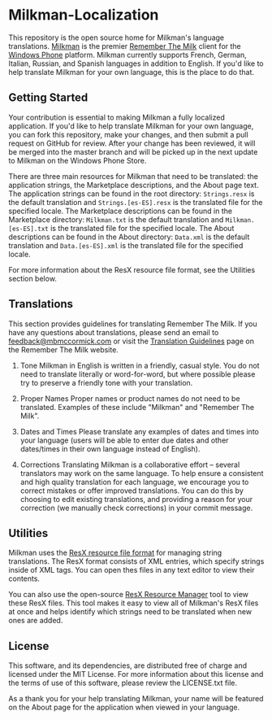 Milkman-Localization
====================

This repository is the open source home for Milkman's language translations. [Milkman](http://www.windowsphone.com/en-us/store/app/milkman/2d14a2ea-9445-4d46-b385-8b2e45f7f6d8) is the premier [Remember The Milk](http://www.rememberthemilk.com/) client for the [Windows Phone](http://www.windowsphone.com/) platform. Milkman currently supports French, German, Italian, Russian, and Spanish languages in addition to English. If you'd like to help translate Milkman for your own language, this is the place to do that.


Getting Started
---------------

Your contribution is essential to making Milkman a fully localized application. If you'd like to help translate Milkman for your own language, you can fork this repository, make your changes, and then submit a pull request on GitHub for review. After your change has been reviewed, it will be merged into the master branch and will be picked up in the next update to Milkman on the Windows Phone Store.

There are three main resources for Milkman that need to be translated: the application strings, the Marketplace descriptions, and the About page text. The application strings can be found in the root directory: `Strings.resx` is the default translation and `Strings.[es-ES].resx` is the translated file for the specified locale. The Marketplace descriptions can be found in the Marketplace directory: `Milkman.txt` is the default translation and `Milkman.[es-ES].txt` is the translated file for the specified locale. The About descriptions can be found in the About directory: `Data.xml` is the default translation and `Data.[es-ES].xml` is the translated file for the specified locale.

For more information about the ResX resource file format, see the Utilities section below.


Translations
------------

This section provides guidelines for translating Remember The Milk. If you have any questions about translations, please send an email to feedback@mbmccormick.com or visit the [Translation Guidelines](https://www.rememberthemilk.com/services/translate/guidelines.rtm) page on the Remember The Milk website.

1. Tone
Milkman in English is written in a friendly, casual style. You do not need to translate literally or word-for-word, but where possible please try to preserve a friendly tone with your translation.

2. Proper Names
Proper names or product names do not need to be translated. Examples of these include "Milkman" and "Remember The Milk".

3. Dates and Times
Please translate any examples of dates and times into your language (users will be able to enter due dates and other dates/times in their own language instead of English).

4. Corrections
Translating Milkman is a collaborative effort – several translators may work on the same language. To help ensure a consistent and high quality translation for each language, we encourage you to correct mistakes or offer improved translations. You can do this by choosing to edit existing translations, and providing a reason for your correction (we manually check corrections) in your commit message.


Utilities
---------

Milkman uses the [ResX resource file format](http://msdn.microsoft.com/en-us/library/ekyft91f(v=vs.90).aspx) for managing string translations. The ResX format consists of XML entries, which specify strings inside of XML tags. You can open thes files in any text editor to view their contents. 

You can also use the open-source [ResX Resource Manager](http://resxresourcemanager.codeplex.com) tool to view these ResX files. This tool makes it easy to view all of Milkman's ResX files at once and helps identify which strings need to be translated when new ones are added.


License
-------

This software, and its dependencies, are distributed free of charge and licensed under the MIT License. For more information about this license and the terms of use of this software, please review the LICENSE.txt file.

As a thank you for your help translating Milkman, your name will be featured on the About page for the application when viewed in your language.
